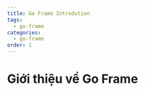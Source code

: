 ```yaml
---
title: Go Frame Introdution
tags:
  - go-frame
categories:
  - go-frame
order: 1
---
```

# Giới thiệu về Go Frame

